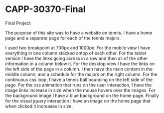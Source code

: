 CAPP-30370-Final
================

Final Project

The purpose of this site was to have a website on tennis.  I have a home page and a separate page for each of the tennis majors.

I used two breakpoint at 700px and 1000px.  For the mobile view I have everything in one column stacked ontop of each other.  For the tablet version I have the links going across in a row and then all of the other information in a column below it.  For the desktop view I have the links on the left side of the page in a column.  I then have the main content in the middle column, and a schedule for the majors on the right column.  For the continuous css loop, I have a tennis ball bouncing on the left side of the page.  For the css animation that runs on the user interaction, I have the image links increase in size when the mouse hovers over the images.  For the background image I have a blue background on the home page.  Finally for the visual jquery interaction I have an image on the home page that when clicked it increases in size.
